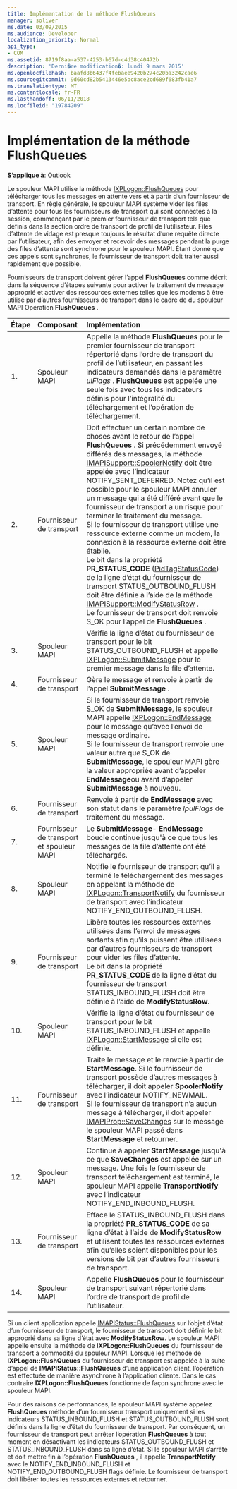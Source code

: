 ```yaml
---
title: Implémentation de la méthode FlushQueues
manager: soliver
ms.date: 03/09/2015
ms.audience: Developer
localization_priority: Normal
api_type:
- COM
ms.assetid: 8719f8aa-a537-4253-b67d-c4d38c40472b
description: 'Derni�re modification�: lundi 9 mars 2015'
ms.openlocfilehash: baafd8b6437f4febaee9420b274c20ba3242cae6
ms.sourcegitcommit: 9d60cd82b5413446e5bc8ace2cd689f683fb41a7
ms.translationtype: MT
ms.contentlocale: fr-FR
ms.lasthandoff: 06/11/2018
ms.locfileid: "19784209"
---
```

# <a name="implementing-the-flushqueues-method"></a>Implémentation de la méthode FlushQueues

  
  
**S’applique à**: Outlook 
  
Le spouleur MAPI utilise la méthode [IXPLogon::FlushQueues](ixplogon-flushqueues.md) pour télécharger tous les messages en attente vers et à partir d’un fournisseur de transport. En règle générale, le spouleur MAPI système vider les files d’attente pour tous les fournisseurs de transport qui sont connectés à la session, commençant par le premier fournisseur de transport tels que définis dans la section ordre de transport de profil de l’utilisateur. Files d’attente de vidage est presque toujours le résultat d’une requête directe par l’utilisateur, afin des envoyer et recevoir des messages pendant la purge des files d’attente sont synchrone pour le spouleur MAPI. Étant donné que ces appels sont synchrones, le fournisseur de transport doit traiter aussi rapidement que possible. 
  
Fournisseurs de transport doivent gérer l’appel **FlushQueues** comme décrit dans la séquence d’étapes suivante pour activer le traitement de message approprié et activer des ressources externes telles que les modems à être utilisé par d’autres fournisseurs de transport dans le cadre de du spouleur MAPI Opération **FlushQueues** . 
  
|**Étape**|**Composant**|**Implémentation**|
|:-----|:-----|:-----|
|1.  <br/> |Spouleur MAPI  <br/> |Appelle la méthode **FlushQueues** pour le premier fournisseur de transport répertorié dans l’ordre de transport du profil de l’utilisateur, en passant les indicateurs demandés dans le paramètre _ulFlags_ . **FlushQueues** est appelée une seule fois avec tous les indicateurs définis pour l’intégralité du téléchargement et l’opération de téléchargement.  <br/> |
|2.  <br/> |Fournisseur de transport  <br/> |Doit effectuer un certain nombre de choses avant le retour de l’appel **FlushQueues** . Si précédemment envoyé différés des messages, la méthode [IMAPISupport::SpoolerNotify](imapisupport-spoolernotify.md) doit être appelée avec l’indicateur NOTIFY_SENT_DEFERRED. Notez qu’il est possible pour le spouleur MAPI annuler un message qui a été différé avant que le fournisseur de transport a un risque pour terminer le traitement du message.  <br/> Si le fournisseur de transport utilise une ressource externe comme un modem, la connexion à la ressource externe doit être établie.  <br/> Le bit dans la propriété **PR_STATUS_CODE** ([PidTagStatusCode](pidtagstatuscode-canonical-property.md)) de la ligne d’état du fournisseur de transport STATUS_OUTBOUND_FLUSH doit être définie à l’aide de la méthode [IMAPISupport::ModifyStatusRow](imapisupport-modifystatusrow.md) .  <br/> Le fournisseur de transport doit renvoie S_OK pour l’appel de **FlushQueues** .  <br/> |
|3.  <br/> |Spouleur MAPI  <br/> |Vérifie la ligne d’état du fournisseur de transport pour le bit STATUS_OUTBOUND_FLUSH et appelle [IXPLogon::SubmitMessage](ixplogon-submitmessage.md) pour le premier message dans la file d’attente.  <br/> |
|4.  <br/> |Fournisseur de transport  <br/> |Gère le message et renvoie à partir de l’appel **SubmitMessage** .  <br/> |
|5.  <br/> |Spouleur MAPI  <br/> |Si le fournisseur de transport renvoie S_OK de **SubmitMessage**, le spouleur MAPI appelle [IXPLogon::EndMessage](ixplogon-endmessage.md) pour le message qu’avec l’envoi de message ordinaire.  <br/> Si le fournisseur de transport renvoie une valeur autre que S_OK de **SubmitMessage**, le spouleur MAPI gère la valeur appropriée avant d’appeler **EndMessage**ou avant d’appeler **SubmitMessage** à nouveau.  <br/> |
|6.  <br/> |Fournisseur de transport  <br/> |Renvoie à partir de **EndMessage** avec son statut dans le paramètre _lpulFlags_ de traitement du message.  <br/> |
|7.  <br/> |Fournisseur de transport et spouleur MAPI  <br/> |Le **SubmitMessage**- **EndMessage** boucle continue jusqu'à ce que tous les messages de la file d’attente ont été téléchargés.  <br/> |
|8.  <br/> |Spouleur MAPI  <br/> |Notifie le fournisseur de transport qu’il a terminé le téléchargement des messages en appelant la méthode de [IXPLogon::TransportNotify](ixplogon-transportnotify.md) du fournisseur de transport avec l’indicateur NOTIFY_END_OUTBOUND_FLUSH.  <br/> |
|9.  <br/> |Fournisseur de transport  <br/> |Libère toutes les ressources externes utilisées dans l’envoi de messages sortants afin qu’ils puissent être utilisées par d’autres fournisseurs de transport pour vider les files d’attente.  <br/> Le bit dans la propriété **PR_STATUS_CODE** de la ligne d’état du fournisseur de transport STATUS_INBOUND_FLUSH doit être définie à l’aide de **ModifyStatusRow**.  <br/> |
|10.  <br/> |Spouleur MAPI  <br/> |Vérifie la ligne d’état du fournisseur de transport pour le bit STATUS_INBOUND_FLUSH et appelle [IXPLogon::StartMessage](ixplogon-startmessage.md) si elle est définie.  <br/> |
|11.  <br/> |Fournisseur de transport  <br/> |Traite le message et le renvoie à partir de **StartMessage**. Si le fournisseur de transport possède d’autres messages à télécharger, il doit appeler **SpoolerNotify** avec l’indicateur NOTIFY_NEWMAIL.  <br/> Si le fournisseur de transport n’a aucun message à télécharger, il doit appeler [IMAPIProp::SaveChanges](imapiprop-savechanges.md) sur le message le spouleur MAPI passé dans **StartMessage** et retourner.  <br/> |
|12.  <br/> |Spouleur MAPI  <br/> |Continue à appeler **StartMessage** jusqu'à ce que **SaveChanges** est appelée sur un message. Une fois le fournisseur de transport téléchargement est terminé, le spouleur MAPI appelle **TransportNotify** avec l’indicateur NOTIFY_END_INBOUND_FLUSH.  <br/> |
|13.  <br/> |Fournisseur de transport  <br/> |Efface le STATUS_INBOUND_FLUSH dans la propriété **PR_STATUS_CODE** de sa ligne d’état à l’aide de **ModifyStatusRow** et utilisent toutes les ressources externes afin qu’elles soient disponibles pour les versions de bit par d’autres fournisseurs de transport.  <br/> |
|14.  <br/> |Spouleur MAPI  <br/> |Appelle **FlushQueues** pour le fournisseur de transport suivant répertorié dans l’ordre de transport de profil de l’utilisateur.  <br/> |
   
Si un client application appelle [IMAPIStatus::FlushQueues](imapistatus-flushqueues.md) sur l’objet d’état d’un fournisseur de transport, le fournisseur de transport doit définir le bit approprié dans sa ligne d’état avec **ModifyStatusRow**. Le spouleur MAPI appelle ensuite la méthode de **IXPLogon::FlushQueues** du fournisseur de transport à commodité du spouleur MAPI. Lorsque les méthode de **IXPLogon::FlushQueues** du fournisseur de transport est appelée à la suite d’appel de **IMAPIStatus::FlushQueues** d’une application client, l’opération est effectuée de manière asynchrone à l’application cliente. Dans le cas contraire **IXPLogon::FlushQueues** fonctionne de façon synchrone avec le spouleur MAPI. 
  
Pour des raisons de performances, le spouleur MAPI système appelez **FlushQueues** méthode d’un fournisseur transport uniquement si les indicateurs STATUS_INBOUND_FLUSH et STATUS_OUTBOUND_FLUSH sont définis dans la ligne d’état du fournisseur de transport. Par conséquent, un fournisseur de transport peut arrêter l’opération **FlushQueues** à tout moment en désactivant les indicateurs STATUS_OUTBOUND_FLUSH et STATUS_INBOUND_FLUSH dans sa ligne d’état. Si le spouleur MAPI s’arrête et doit mettre fin à l’opération **FlushQueues** , il appelle **TransportNotify** avec le NOTIFY_END_INBOUND_FLUSH et NOTIFY_END_OUTBOUND_FLUSH flags définie. Le fournisseur de transport doit libérer toutes les ressources externes et retourner. 
  

